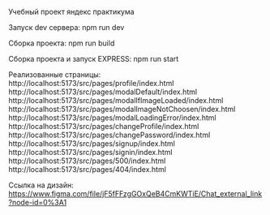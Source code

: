 Учебный проект яндекс практикума

Запуск dev сервера:
npm run dev

Сборка проекта:
npm run build

Сборка проекта и запуск EXPRESS:
npm run start

Реализованные страницы:
http://localhost:5173/src/pages/profile/index.html
http://localhost:5173/src/pages/modalDefault/index.html
http://localhost:5173/src/pages/modalIfImageLoaded/index.html
http://localhost:5173/src/pages/modalImageNotChoosen/index.html
http://localhost:5173/src/pages/modalLoadingError/index.html
http://localhost:5173/src/pages/changeProfile/index.html
http://localhost:5173/src/pages/changePassword/index.html
http://localhost:5173/src/pages/signup/index.html
http://localhost:5173/src/pages/signin/index.html
http://localhost:5173/src/pages/500/index.html
http://localhost:5173/src/pages/404/index.html

Ссылка на дизайн:
https://www.figma.com/file/jF5fFFzgGOxQeB4CmKWTiE/Chat_external_link?node-id=0%3A1
